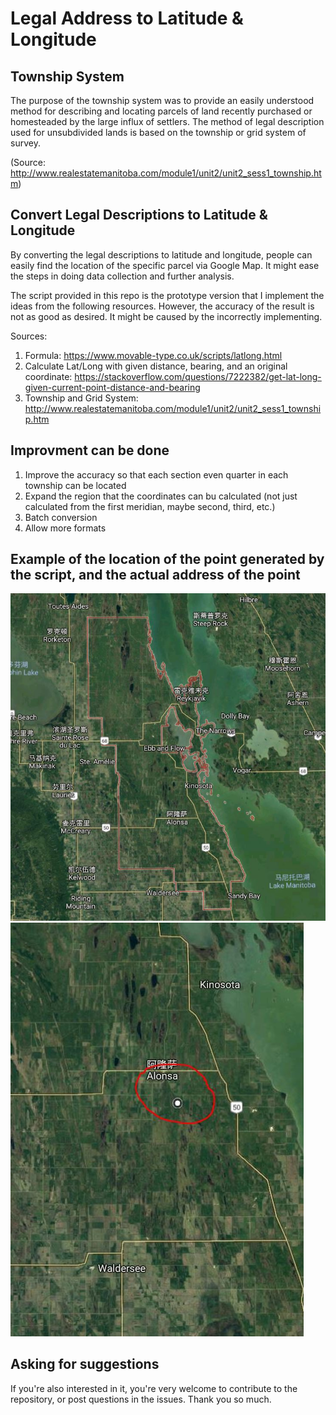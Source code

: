 # Legal Address to Latitude & Longitude

## Township System

The purpose of the township system was to provide an easily understood method for describing
and locating parcels of land recently purchased or homesteaded by the large influx of settlers.
The method of legal description used for unsubdivided lands is based on the township or grid
system of survey.

(Source: http://www.realestatemanitoba.com/module1/unit2/unit2_sess1_township.htm)

## Convert Legal Descriptions to Latitude & Longitude

By converting the legal descriptions to latitude and longitude, people can easily find the location
of the specific parcel via Google Map. It might ease the steps in doing data collection and further
analysis.

The script provided in this repo is the prototype version that I implement the ideas from the following
resources. However, the accuracy of the result is not as good as desired. It might be caused by the incorrectly
implementing.

Sources:
1. Formula: https://www.movable-type.co.uk/scripts/latlong.html
2. Calculate Lat/Long with given distance, bearing, and an original coordinate: https://stackoverflow.com/questions/7222382/get-lat-long-given-current-point-distance-and-bearing
3. Township and Grid System: http://www.realestatemanitoba.com/module1/unit2/unit2_sess1_township.htm

## Improvment can be done
1. Improve the accuracy so that each section even quarter in each township can be located
2. Expand the region that the coordinates can bu calculated (not just calculated from the first meridian, maybe second, third, etc.)
3. Batch conversion
4. Allow more formats

## Example of the location of the point generated by the script, and the actual address of the point
![alt text](https://github.com/Walker17/LegalAddressToLatLong/blob/master/alonsa_example.JPG)
![alt text](https://github.com/Walker17/LegalAddressToLatLong/blob/master/alonsa_example_point.JPG)

## Asking for suggestions
If you're also interested in it, you're very welcome to contribute to the repository, or post questions in the issues. Thank you so much.

